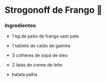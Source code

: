 #  Strogonoff de Frango :chicken: 

###  Ingredientes 

- 1 kg de peito de frango sem pele

-  1 tablete de caldo de galinha 
- 3 colheres de sopa de óleo 
- 2 latas de creme de leite
- batata palha

